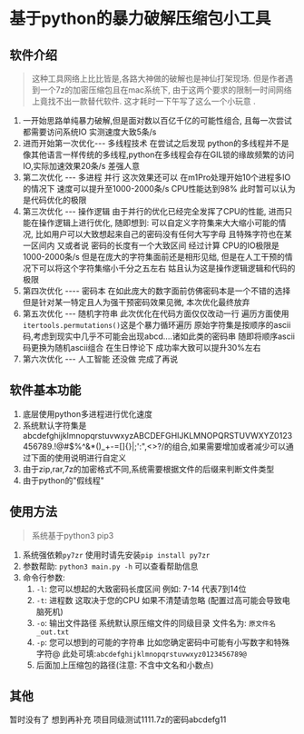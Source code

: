 # 基于python的暴力破解压缩包小工具

## 软件介绍
> 这种工具网络上比比皆是,各路大神做的破解也是神仙打架现场.
> 但是作者遇到一个7z的加密压缩包且在mac系统下,  由于这两个要求的限制一时间网络上竟找不出一款替代软件.
> 这才耗时一下午写了这么一个小玩意 . 

1. 一开始思路单纯暴力破解,但是面对数以百亿千亿的可能性组合, 且每一次尝试都需要访问系统IO 实测速度大致5条/s  
2. 进而开始第一次优化--- 多线程技术
   在尝试之后发现 python的多线程并不是像其他语言一样传统的多线程,python在多线程会存在GIL锁的缘故频繁的访问IO,实际加速效果20条/s 差强人意
3. 第二次优化 --- 多进程 并行
   这次效果还可以  在m1Pro处理开始10个进程多IO的情况下 速度可以提升至1000-2000条/s  CPU性能达到98% 此时暂可以认为是代码优化的极限
4. 第三次优化 --- 操作逻辑
   由于并行的优化已经完全发挥了CPU的性能, 进而只能在操作逻辑上进行优化, 随即想到:
   可以自定义字符集来大大缩小可能的情况, 比如用户可以大致想起来自己的密码没有任何大写字母 且特殊字符也在某一区间内  又或者说 密码的长度有一个大致区间
   经过计算 CPU的IO极限是1000-2000条/s 但是在庞大的字符集面前还是相形见绌, 但是在人工干预的情况下可以将这个字符集缩小千分之五左右 姑且认为这是操作逻辑逻辑和代码的极限
5. 第四次优化 ---- 密码本 
   在如此庞大的数字面前仿佛密码本是一个不错的选择 但是针对某一特定且人为强干预密码效果见微, 本次优化最终放弃
6. 第五次优化 --- 随机字符串
   此次优化在代码方面仅仅改动一行 遍历方面使用`itertools.permutations()`这是个暴力循环遍历 原始字符集是按顺序的ascii码,考虑到现实中几乎不可能会出现abcd....诸如此类的密码串
   随即将顺序ascii码更换为随机ascii组合 在生日悖论下 成功率大致可以提升30%左右
7. 第六次优化 --- 人工智能
   还没做  完成了再说

## 软件基本功能
1. 底层使用python多进程进行优化速度
2. 系统默认字符集是abcdefghijklmnopqrstuvwxyzABCDEFGHIJKLMNOPQRSTUVWXYZ0123456789.!@#$%^&*()_+-=[]{}|;\':",<>?/的组合,如果需要增加或者减少可以通过下面的使用说明进行自定义
3. 由于zip,rar,7z的加密格式不同,系统需要根据文件的后缀来判断文件类型
4. 由于python的"假线程"


## 使用方法
> 系统基于python3 pip3

1. 系统强依赖`py7zr` 使用时请先安装`pip install py7zr`
2. 参数帮助: `python3 main.py -h`  可以查看帮助信息
3. 命令行参数:
   1. `-l`: 您可以想起的大致密码长度区间 例如: 7-14 代表7到14位
   2. `-t`: 进程数 这取决于您的CPU 如果不清楚请忽略 (配置过高可能会导致电脑死机)
   3. `-o`: 输出文件路径  系统默认原压缩文件的同级目录 文件名为: `原文件名_out.txt`
   4. `-p`: 您可以想到的可能的字符串 比如您确定密码中可能有小写数字和特殊字符@ 此处可填:`abcdefghijklmnopqrstuvwxyz0123456789@`
   5. 后面加上压缩包的路径(注意: 不含中文名和小数点)


## 其他
暂时没有了  想到再补充
项目同级测试1111.7z的密码abcdefg11